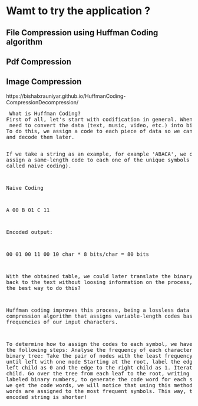 <h1>Wamt to try the application ?  </h1>
<h2>File Compression using Huffman Coding algorithm </h2>
<h2>Pdf Compression</h2>
<h2>Image Compression </h2>
https://bishalxrauniyar.github.io/HuffmanCoding-CompressionDecompression/
<pre> What is Huffman Coding?
First of all, let's start with codification in general. When we transmit information,
 need to convert the data (text, music, video, etc.) into binary code.
To do this, we assign a code to each piece of data so we can distinguish them, 
and decode them later.

If we take a string as an example, for example 'ABACA', we could assign a same-length 
code to each one of the unique symbols (usually called naive coding).

Naive Coding

A	00
B	01
C	11

Encoded output:

00 01 00 11 00
10 char * 8 bits/char = 80 bits

With the obtained table, we could later translate the binary codes back to the text 
without loosing information on the process, but is this the best way to do this?

Huffman coding improves this process, being a lossless data compression algorithm that
 assigns variable-length codes based on the frequencies of our input characters.

To determine how to assign the codes to each symbol, we have to take the following steps:
Analyse the frequency of each character
Build the binary tree:
Take the pair of nodes with the least frequency
Iterate until left with one node
Starting at the root, label the edge to the left child as 0 and the edge to the right
 child as 1. Iterate for every child.
Go over the tree from each leaf to the root, writing down the labeled binary numbers,
 to generate the code word for each symbol.
Once we get the code words, we will notice that using this method, shorter words are
 assigned to the most frequent symbols. This way, the resulted encoded string is shorter!
</pre>
